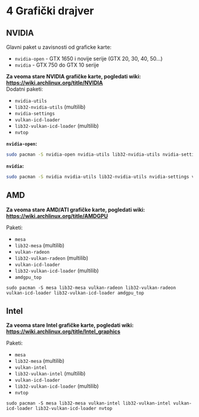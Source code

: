 # 4 Grafički drajver
## NVIDIA
Glavni paket u zavisnosti od graficke karte:
- `nvidia-open` - GTX 1650 i novije serije (GTX 20, 30, 40, 50...)
- `nvidia` - GTX 750 do GTX 10 serije

**Za veoma stare NVIDIA grafičke karte, pogledati wiki: https://wiki.archlinux.org/title/NVIDIA**  
Dodatni paketi:
- `nvidia-utils`
- `lib32-nvidia-utils` (multilib)
- `nvidia-settings`
- `vulkan-icd-loader`
- `lib32-vulkan-icd-loader` (multilib)
- `nvtop`

**`nvidia-open`:**
```sh
sudo pacman -S nvidia-open nvidia-utils lib32-nvidia-utils nvidia-settings vulkan-icd-loader lib32-vulkan-icd-loader nvtop
```

**`nvidia`:**
```sh
sudo pacman -S nvidia nvidia-utils lib32-nvidia-utils nvidia-settings vulkan-icd-loader lib32-vulkan-icd-loader nvtop
```


## AMD
**Za veoma stare AMD/ATI grafičke karte, pogledati wiki: https://wiki.archlinux.org/title/AMDGPU**  

Paketi:
- `mesa`
- `lib32-mesa` (multilib)
- `vulkan-radeon`
- `lib32-vulkan-radeon` (multilib)
- `vulkan-icd-loader`
- `lib32-vulkan-icd-loader` (multilib)
- `amdgpu_top`

```
sudo pacman -S mesa lib32-mesa vulkan-radeon lib32-vulkan-radeon vulkan-icd-loader lib32-vulkan-icd-loader amdgpu_top
```


## Intel
**Za veoma stare Intel grafičke karte, pogledati wiki: https://wiki.archlinux.org/title/Intel_graphics**  

Paketi:
- `mesa`
- `lib32-mesa` (multilib)
- `vulkan-intel`
- `lib32-vulkan-intel` (multilib)
- `vulkan-icd-loader`
- `lib32-vulkan-icd-loader` (multilib)
- `nvtop`

```
sudo pacman -S mesa lib32-mesa vulkan-intel lib32-vulkan-intel vulkan-icd-loader lib32-vulkan-icd-loader nvtop
```
